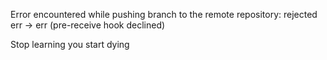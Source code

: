 
Error encountered while pushing branch to the remote repository: rejected err -> err (pre-receive hook declined)


Stop learning you start dying
